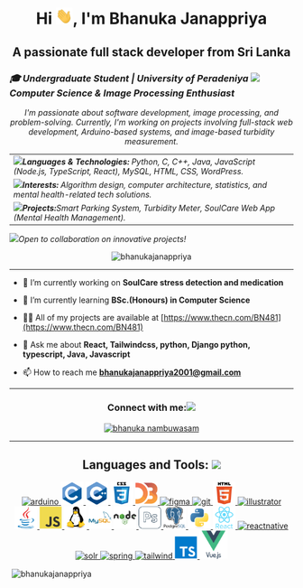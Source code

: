 <h1 align="center">Hi <img src="https://raw.githubusercontent.com/ABSphreak/ABSphreak/master/gifs/Hi.gif" width="30px">, I'm Bhanuka Janappriya</h1>
<h2 align="center">A passionate full stack developer from Sri Lanka</h2>
<p align="center">
  <em>
   <h3> 🎓 Undergraduate Student | University of Peradeniya
<img src="https://github.com/TheDudeThatCode/TheDudeThatCode/blob/master/Assets/Developer.gif" width="30px"> Computer Science & Image Processing Enthusiast</h3>

<p align="center">I'm passionate about software development, image processing, and problem-solving. Currently, I'm working on projects involving full-stack web development, Arduino-based systems, and image-based turbidity measurement.</p>

<table align="center">
  <tr>
    <td align="left"><img src="https://media.giphy.com/media/ObNTw8Uzwy6KQ/giphy.gif" width="30px"><strong>Languages & Technologies:</strong> Python, C, C++, Java, JavaScript (Node.js, TypeScript, React), MySQL, HTML, CSS, WordPress.
</td>
  </tr>
  <tr>
    <td align="left"><img src="https://media.giphy.com/media/ObNTw8Uzwy6KQ/giphy.gif" width="30px"><strong>Interests:</strong> Algorithm design, computer architecture, statistics, and mental health-related tech solutions.
</td>
  </tr>
  <tr>
    <td align="left"><img src="https://media.giphy.com/media/ObNTw8Uzwy6KQ/giphy.gif" width="30px"><strong>Projects:</strong>Smart Parking System, Turbidity Meter, SoulCare Web App (Mental Health Management).
</td>
  </tr>  
</table>


<img src="https://github.com/TheDudeThatCode/TheDudeThatCode/blob/master/Assets/Rocket.gif" width="18px">Open to collaboration on innovative projects!
  </em> 
  
<p align="center"> <img src="https://komarev.com/ghpvc/?username=bhanukajanappriya&label=Profile%20views&color=0e75b6&style=flat" alt="bhanukajanappriya" /> </p>

---
- 🔭 I’m currently working on **SoulCare stress detection and medication**

- 🌱 I’m currently learning **BSc.(Honours) in Computer Science**

- 👨‍💻 All of my projects are available at [https://www.thecn.com/BN481](https://www.thecn.com/BN481)

- 💬 Ask me about **React, Tailwindcss, python, Django python, typescript, Java, Javascript**

- 📫 How to reach me **bhanukajanappriya2001@gmail.com**

---
<h3 align="center">Connect with me:<img src='https://raw.githubusercontent.com/ShahriarShafin/ShahriarShafin/main/Assets/handshake.gif' width="100px"></h3>
<p align="center">
<a href="https://linkedin.com/in/bhanuka nambuwasam" target="blank"><img align="center" src="https://raw.githubusercontent.com/rahuldkjain/github-profile-readme-generator/master/src/images/icons/Social/linked-in-alt.svg" alt="bhanuka nambuwasam" height="30" width="40" /></a>
</p>

---
<h2 align="center">Languages and Tools: <img src = "https://media2.giphy.com/media/QssGEmpkyEOhBCb7e1/giphy.gif?cid=ecf05e47a0n3gi1bfqntqmob8g9aid1oyj2wr3ds3mg700bl&rid=giphy.gif" width = 32px> </h2></h2>
<p align="center"> 
  <a href="https://www.arduino.cc/" target="_blank" rel="noreferrer"> <img src="https://cdn.worldvectorlogo.com/logos/arduino-1.svg" alt="arduino" width="40" height="40"/> </a> 
  <a href="https://www.cprogramming.com/" target="_blank" rel="noreferrer"> <img src="https://raw.githubusercontent.com/devicons/devicon/master/icons/c/c-original.svg" alt="c" width="40" height="40"/> </a> 
  <a href="https://www.w3schools.com/cpp/" target="_blank" rel="noreferrer"> <img src="https://raw.githubusercontent.com/devicons/devicon/master/icons/cplusplus/cplusplus-original.svg" alt="cplusplus" width="40" height="40"/> </a> 
  <a href="https://www.w3schools.com/css/" target="_blank" rel="noreferrer"> <img src="https://raw.githubusercontent.com/devicons/devicon/master/icons/css3/css3-original-wordmark.svg" alt="css3" width="40" height="40"/> </a> 
  <a href="https://d3js.org/" target="_blank" rel="noreferrer"> <img src="https://raw.githubusercontent.com/devicons/devicon/master/icons/d3js/d3js-original.svg" alt="d3js" width="40" height="40"/> </a>  
  <a href="https://www.figma.com/" target="_blank" rel="noreferrer"> <img src="https://www.vectorlogo.zone/logos/figma/figma-icon.svg" alt="figma" width="40" height="40"/> </a> 
  <a href="https://git-scm.com/" target="_blank" rel="noreferrer"> <img src="https://www.vectorlogo.zone/logos/git-scm/git-scm-icon.svg" alt="git" width="40" height="40"/> </a> 
  <a href="https://www.w3.org/html/" target="_blank" rel="noreferrer"> <img src="https://raw.githubusercontent.com/devicons/devicon/master/icons/html5/html5-original-wordmark.svg" alt="html5" width="40" height="40"/> </a> 
  <a href="https://www.adobe.com/in/products/illustrator.html" target="_blank" rel="noreferrer"> <img src="https://www.vectorlogo.zone/logos/adobe_illustrator/adobe_illustrator-icon.svg" alt="illustrator" width="40" height="40"/> </a> 
  <a href="https://www.java.com" target="_blank" rel="noreferrer"> <img src="https://raw.githubusercontent.com/devicons/devicon/master/icons/java/java-original.svg" alt="java" width="40" height="40"/> </a> 
  <a href="https://developer.mozilla.org/en-US/docs/Web/JavaScript" target="_blank" rel="noreferrer"> <img src="https://raw.githubusercontent.com/devicons/devicon/master/icons/javascript/javascript-original.svg" alt="javascript" width="40" height="40"/> </a> 
  <a href="https://www.linux.org/" target="_blank" rel="noreferrer"> <img src="https://raw.githubusercontent.com/devicons/devicon/master/icons/linux/linux-original.svg" alt="linux" width="40" height="40"/> </a> 
  <a href="https://www.mysql.com/" target="_blank" rel="noreferrer"> <img src="https://raw.githubusercontent.com/devicons/devicon/master/icons/mysql/mysql-original-wordmark.svg" alt="mysql" width="40" height="40"/> </a> 
  <a href="https://nodejs.org" target="_blank" rel="noreferrer"> <img src="https://raw.githubusercontent.com/devicons/devicon/master/icons/nodejs/nodejs-original-wordmark.svg" alt="nodejs" width="40" height="40"/> </a> 
  <a href="https://www.photoshop.com/en" target="_blank" rel="noreferrer"> <img src="https://raw.githubusercontent.com/devicons/devicon/master/icons/photoshop/photoshop-line.svg" alt="photoshop" width="40" height="40"/> </a> 
  <a href="https://www.postgresql.org" target="_blank" rel="noreferrer"> <img src="https://raw.githubusercontent.com/devicons/devicon/master/icons/postgresql/postgresql-original-wordmark.svg" alt="postgresql" width="40" height="40"/> </a> 
  <a href="https://www.python.org" target="_blank" rel="noreferrer"> <img src="https://raw.githubusercontent.com/devicons/devicon/master/icons/python/python-original.svg" alt="python" width="40" height="40"/> </a> 
  <a href="https://reactjs.org/" target="_blank" rel="noreferrer"> <img src="https://raw.githubusercontent.com/devicons/devicon/master/icons/react/react-original-wordmark.svg" alt="react" width="40" height="40"/> </a> 
  <a href="https://reactnative.dev/" target="_blank" rel="noreferrer"> <img src="https://reactnative.dev/img/header_logo.svg" alt="reactnative" width="40" height="40"/> </a> 
  <a href="https://lucene.apache.org/solr/" target="_blank" rel="noreferrer"> <img src="https://www.vectorlogo.zone/logos/apache_solr/apache_solr-icon.svg" alt="solr" width="40" height="40"/> </a> 
  <a href="https://spring.io/" target="_blank" rel="noreferrer"> <img src="https://www.vectorlogo.zone/logos/springio/springio-icon.svg" alt="spring" width="40" height="40"/> </a> 
  <a href="https://tailwindcss.com/" target="_blank" rel="noreferrer"> <img src="https://www.vectorlogo.zone/logos/tailwindcss/tailwindcss-icon.svg" alt="tailwind" width="40" height="40"/> </a> 
  <a href="https://www.typescriptlang.org/" target="_blank" rel="noreferrer"> <img src="https://raw.githubusercontent.com/devicons/devicon/master/icons/typescript/typescript-original.svg" alt="typescript" width="40" height="40"/> </a> 
  <a href="https://vuejs.org/" target="_blank" rel="noreferrer"> <img src="https://raw.githubusercontent.com/devicons/devicon/master/icons/vuejs/vuejs-original-wordmark.svg" alt="vuejs" width="50" height="50"/> </a> </p>

<p>&nbsp;<img align="center" src="https://github-readme-stats.vercel.app/api?username=bhanukajanappriya&show_icons=true&locale=en" alt="bhanukajanappriya" /></p>
